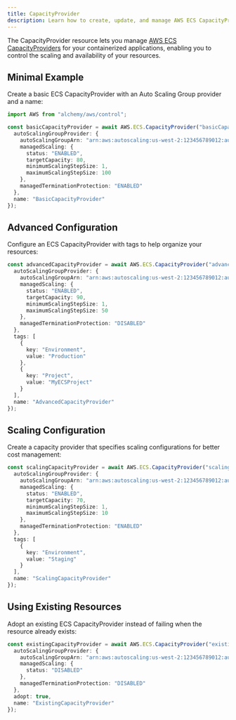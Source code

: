 ```yaml
---
title: CapacityProvider
description: Learn how to create, update, and manage AWS ECS CapacityProviders using Alchemy Cloud Control.
---
```



The CapacityProvider resource lets you manage [AWS ECS CapacityProviders](https://docs.aws.amazon.com/ecs/latest/userguide/) for your containerized applications, enabling you to control the scaling and availability of your resources.

## Minimal Example

Create a basic ECS CapacityProvider with an Auto Scaling Group provider and a name:

```ts
import AWS from "alchemy/aws/control";

const basicCapacityProvider = await AWS.ECS.CapacityProvider("basicCapacityProvider", {
  autoScalingGroupProvider: {
    autoScalingGroupArn: "arn:aws:autoscaling:us-west-2:123456789012:autoScalingGroup:abcd1234-abcd-1234-abcd-123456789012:autoScalingGroupName/my-asg",
    managedScaling: {
      status: "ENABLED",
      targetCapacity: 80,
      minimumScalingStepSize: 1,
      maximumScalingStepSize: 100
    },
    managedTerminationProtection: "ENABLED"
  },
  name: "BasicCapacityProvider"
});
```

## Advanced Configuration

Configure an ECS CapacityProvider with tags to help organize your resources:

```ts
const advancedCapacityProvider = await AWS.ECS.CapacityProvider("advancedCapacityProvider", {
  autoScalingGroupProvider: {
    autoScalingGroupArn: "arn:aws:autoscaling:us-west-2:123456789012:autoScalingGroup:abcd1234-abcd-1234-abcd-123456789012:autoScalingGroupName/my-asg",
    managedScaling: {
      status: "ENABLED",
      targetCapacity: 90,
      minimumScalingStepSize: 1,
      maximumScalingStepSize: 50
    },
    managedTerminationProtection: "DISABLED"
  },
  tags: [
    {
      key: "Environment",
      value: "Production"
    },
    {
      key: "Project",
      value: "MyECSProject"
    }
  ],
  name: "AdvancedCapacityProvider"
});
```

## Scaling Configuration

Create a capacity provider that specifies scaling configurations for better cost management:

```ts
const scalingCapacityProvider = await AWS.ECS.CapacityProvider("scalingCapacityProvider", {
  autoScalingGroupProvider: {
    autoScalingGroupArn: "arn:aws:autoscaling:us-west-2:123456789012:autoScalingGroup:abcd1234-abcd-1234-abcd-123456789012:autoScalingGroupName/my-asg",
    managedScaling: {
      status: "ENABLED",
      targetCapacity: 70,
      minimumScalingStepSize: 1,
      maximumScalingStepSize: 10
    },
    managedTerminationProtection: "ENABLED"
  },
  tags: [
    {
      key: "Environment",
      value: "Staging"
    }
  ],
  name: "ScalingCapacityProvider"
});
```

## Using Existing Resources

Adopt an existing ECS CapacityProvider instead of failing when the resource already exists:

```ts
const existingCapacityProvider = await AWS.ECS.CapacityProvider("existingCapacityProvider", {
  autoScalingGroupProvider: {
    autoScalingGroupArn: "arn:aws:autoscaling:us-west-2:123456789012:autoScalingGroup:abcd1234-abcd-1234-abcd-123456789012:autoScalingGroupName/my-existing-asg",
    managedScaling: {
      status: "DISABLED"
    },
    managedTerminationProtection: "DISABLED"
  },
  adopt: true,
  name: "ExistingCapacityProvider"
});
```
